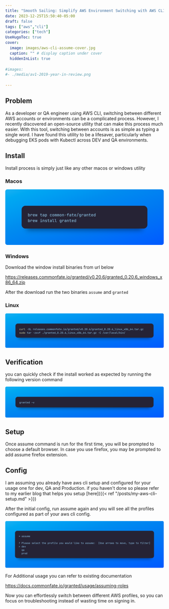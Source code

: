 ```yaml
---
title: "Smooth Sailing: Simplify AWS Environment Switching with AWS CLI"
date: 2023-12-25T15:50:40-05:00
draft: false
tags: ["aws","cli"]
categories: ["tech"]
UseHugoToc: true
cover:
  image: images/aws-cli-assume-cover.jpg
  caption: "" # display caption under cover
  hiddenInList: true

#images:
#- ./media/av1-2019-year-in-review.png

---
```



## Problem
As a developer or QA engineer using AWS CLI, switching between different AWS accounts or environments can be a complicated process. However, I recently discovered an open-source utility that can make this process much easier. With this tool, switching between accounts is as simple as typing a single word. I have found this utility to be a lifesaver, particularly when debugging EKS pods with Kubectl across DEV and QA environments.


## Install
Install process is simply just like any other macos or windows utility 
### Macos

![macos](images/mac.png)

### Windows

Download the window install binaries from url below

https://releases.commonfate.io/granted/v0.20.6/granted_0.20.6_windows_x86_64.zip

After the download run the two binaries `assume` and `granted`

### Linux

![linux](images/linux.png)

## Verification

you can quickly check if the install worked as expected by running the following version command

![verify](images/verify.png)

## Setup

Once assume command is run for the first time, you will be prompted to choose a default browser. In case you use firefox, you may be prompted to add assume firefox extension.


## Config

I am assuming you already have aws cli setup and configured for your usage one for dev, QA and Production. if you haven't done so please refer to my earlier blog that helps you setup [here]({{< ref "/posts/my-aws-cli-setup.md" >}})

After the initial config, run assume again and you will see all the profiles configured as part of your aws cli config.

![setup](images/setup.png)

For Additional usage you can refer to existing documentation

https://docs.commonfate.io/granted/usage/assuming-roles

Now you can effortlessly switch between different AWS profiles, so you can focus on troubleshooting instead of wasting time on signing in.
